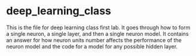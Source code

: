 # deep_learning_class

This is the file for deep learning class first lab.
It goes through how to form a single neuron, a single layer, and then a single neuron model. 
It contains an answer for how neuron units number affects the performance of the neuron model and the code for a model for any possible hidden layer. 

